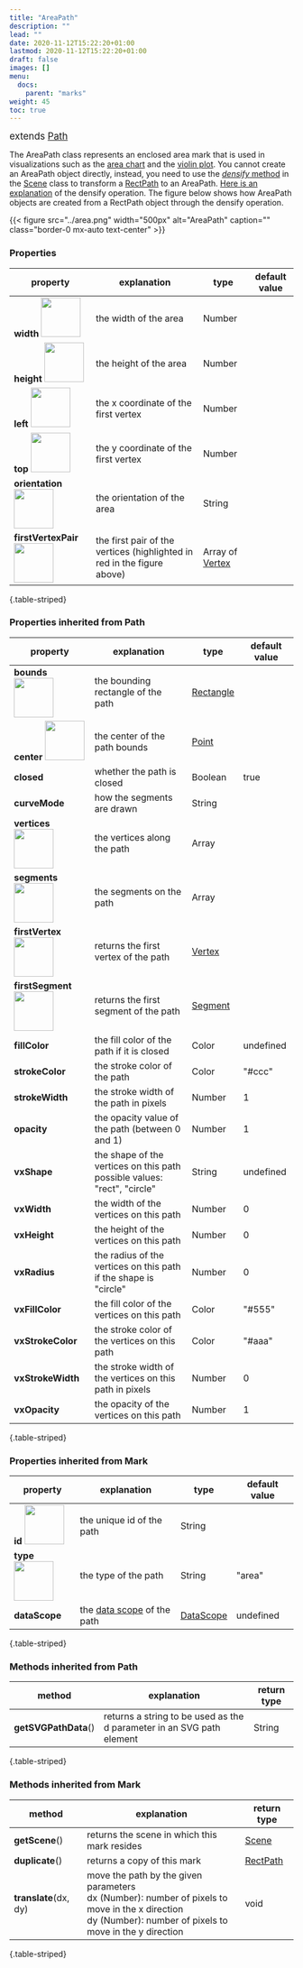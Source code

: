 ```yaml
---
title: "AreaPath"
description: ""
lead: ""
date: 2020-11-12T15:22:20+01:00
lastmod: 2020-11-12T15:22:20+01:00
draft: false
images: []
menu: 
  docs:
    parent: "marks"
weight: 45
toc: true
---
```


<span style="font-size:1.2em">extends [Path](../path/)</span><br>

The AreaPath class represents an enclosed area mark that is used in visualizations such as the [area chart](../../../gallery.html#AreaChart) and the [violin plot](../../../gallery.html#ViolinPlot). You cannot create an AreaPath object directly, instead, you need to use the [_densify_ method](../../group/scene/#methods-join-graphics-with-data) in the [Scene](../../group/scene) class to transform a [RectPath](../rectpath/) to an AreaPath. [Here is an explanation](../../../tutorials/join/#densify) of the densify operation. The figure below shows how AreaPath objects are created from a RectPath object through the densify operation.

{{< figure src="../area.png" width="500px" alt="AreaPath" caption="" class="border-0 mx-auto text-center" >}}


### Properties
| property |  explanation   | type | default value |
| --- | --- | --- | --- |
|**width** <img width="70px" src="../../readonly.png">| the width of the area | Number |  | 
|**height** <img width="70px" src="../../readonly.png">| the height of the area | Number |  | 
|**left** <img width="70px" src="../../readonly.png">| the x coordinate of the first vertex | Number |  | 
|**top** <img width="70px" src="../../readonly.png">| the y coordinate of the first vertex | Number |  | 
|**orientation** <img width="70px" src="../../readonly.png">| the orientation of the area | String |  | 
|**firstVertexPair** <img width="70px" src="../../readonly.png">| the first pair of the vertices (highlighted in red in the figure above) | Array of [Vertex](../../basic/vertex/) |  | 
{.table-striped}


### Properties inherited from Path
| property |  explanation  | type | default value |
| --- | --- | --- | --- |
|**bounds** <img width="70px" src="../../readonly.png">| the bounding rectangle of the path | [Rectangle](../../basic/rectangle/) | |
|**center** <img width="70px" src="../../readonly.png">| the center of the path bounds | [Point](../../basic/point/) | |
|**closed**| whether the path is closed  | Boolean | true |
|**curveMode**| how the segments are drawn  | String | |
|**vertices** <img width="70px" src="../../readonly.png">| the vertices along the path | Array |  | 
|**segments** <img width="70px" src="../../readonly.png"> | the segments on the path | Array | | 
|**firstVertex** <img width="70px" src="../../readonly.png">| returns the first vertex of the path | [Vertex](../../basic/vertex/) |
|**firstSegment** <img width="70px" src="../../readonly.png"> | returns the first segment of the path | [Segment](../../basic/segment/) |
|**fillColor**| the fill color of the path if it is closed | Color | undefined | 
|**strokeColor** | the stroke color of the path | Color | "#ccc" | 
|**strokeWidth** | the stroke width of the path in pixels | Number | 1| 
|**opacity** | the opacity value of the path (between 0 and 1) | Number | 1 |
|**vxShape**| the shape of the vertices on this path<br>possible values: "rect", "circle" | String | undefined | 
|**vxWidth**| the width of the vertices on this path | Number | 0 | 
|**vxHeight**| the height of the vertices on this path | Number | 0 |
|**vxRadius**| the radius of the vertices on this path if the shape is "circle" | Number | 0 |  
|**vxFillColor**| the fill color of the vertices on this path | Color | "#555" | 
|**vxStrokeColor** | the stroke color of the vertices on this path | Color | "#aaa" | 
|**vxStrokeWidth** | the stroke width of the vertices on this path in pixels | Number | 0 | 
|**vxOpacity** | the opacity of the vertices on this path | Number | 1 | 
{.table-striped}

### Properties inherited from Mark
| property |  explanation   | type | default value |
| --- | --- | --- | --- |
|**id** <img width="70px" src="../../readonly.png">| the unique id of the path | String |  | 
|**type** <img width="70px" src="../../readonly.png"> | the type of the path | String | "area" | 
|**dataScope**| the [data scope](../../data/datascope/) of the path | [DataScope](../../data/datascope/) | undefined |
{.table-striped}

### Methods inherited from Path
| method |  explanation   | return type |
| ---- | --- | --- |
| **getSVGPathData**() | returns a string to be used as the d parameter in an SVG path element | String |
{.table-striped}

### Methods inherited from Mark
| method |  explanation   | return type |
| --- | --- | --- |
| **getScene**() | returns the scene in which this mark resides | [Scene](../../group/scene) |
| **duplicate**() | returns a copy of this mark | [RectPath](../areapath/) | 
| **translate**(dx, dy) | move the path by the given parameters<br>dx (Number): number of pixels to move in the x direction<br> dy (Number): number of pixels to move in the y direction | void |
{.table-striped}

